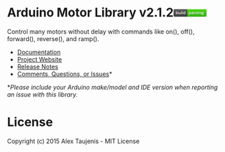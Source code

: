 # Arduino Motor Library v2.1.2[![Build Passing](https://raw.githubusercontent.com/alextaujenis/RobotsBigData/gh-pages/src/images/passing.png)](https://github.com/alextaujenis/RBD_Motor/blob/master/extras/unit_test/unit_test.ino)
Control many motors without delay with commands like on(), off(), forward(), reverse(), and ramp().

* [Documentation](http://robotsbigdata.com/docs-arduino-motor.html)
* [Project Website](http://robotsbigdata.com)
* [Release Notes](https://github.com/alextaujenis/RBD_Motor/releases)
* [Comments, Questions, or Issues](https://github.com/alextaujenis/RBD_Motor/issues/new)*

\**Please include your Arduino make/model and IDE version when reporting an issue with this library.*

# License
Copyright (c) 2015 Alex Taujenis - MIT License
